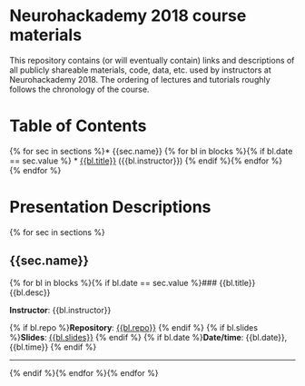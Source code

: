 # Neurohackademy 2018 course materials

This repository contains (or will eventually contain) links and descriptions of all publicly shareable materials, code, data, etc. used by instructors at Neurohackademy 2018. The ordering of lectures and tutorials roughly follows the chronology of the course.

# Table of Contents
{% for sec in sections %}* {{sec.name}}
{% for bl in blocks %}{% if bl.date == sec.value %}	* [{{bl.title}}](#bl{{loop.index}}) ({{bl.instructor}})
{% endif %}{% endfor %}
{% endfor %}


# Presentation Descriptions
{% for sec in sections %}
## {{sec.name}}
{% for bl in blocks %}{% if bl.date == sec.value %}### <a id="bl{{loop.index}}"></a>{{bl.title}}
{{bl.desc}}

**Instructor**: {{bl.instructor}}

{% if bl.repo %}**Repository**: [{{bl.repo}}]({{bl.repo}})
{% endif %}
{% if bl.slides %}**Slides**: [{{bl.slides}}]({{bl.slides}})
{% endif %}
{% if bl.date %}**Date/time**: {{bl.date}}, {{bl.time}}
{% endif %}

---

{% endif %}{% endfor %}{% endfor %}